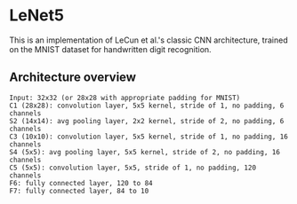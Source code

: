 # LeNet5
This is an implementation of LeCun et al.'s classic CNN architecture, trained
on the MNIST dataset for handwritten digit recognition.

## Architecture overview
```
Input: 32x32 (or 28x28 with appropriate padding for MNIST)
C1 (28x28): convolution layer, 5x5 kernel, stride of 1, no padding, 6 channels
S2 (14x14): avg pooling layer, 2x2 kernel, stride of 2, no padding, 6 channels
C3 (10x10): convolution layer, 5x5 kernel, stride of 1, no padding, 16 channels
S4 (5x5): avg pooling layer, 5x5 kernel, stride of 2, no padding, 16 channels
C5 (5x5): convolution layer, 5x5, stride of 1, no padding, 120 channels
F6: fully connected layer, 120 to 84
F7: fully connected layer, 84 to 10
```
